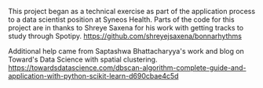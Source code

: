 This project began as a technical exercise as part of the application process to a data scientist position at Syneos Health.
Parts of the code for this project are in thanks to Shreye Saxena for his work with getting tracks to study through Spotipy.
https://github.com/shreyejsaxena/bonnarhythms

Additional help came from Saptashwa Bhattacharyya's work and blog on Toward's Data Science with spatial clustering.
https://towardsdatascience.com/dbscan-algorithm-complete-guide-and-application-with-python-scikit-learn-d690cbae4c5d
